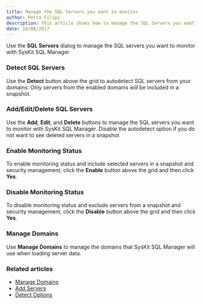 ```yaml
---
title: Manage the SQL Servers you want to monitor
author: Petra Filipi
description: This article shows how to manage the SQL Servers you want to monitor.
date: 14/06/2017
---
```

Use the __SQL Servers__ dialog to manage the SQL servers you want to monitor with SysKit SQL Manager

### Detect SQL Servers

Use the __Detect__ button above the grid to autodetect SQL servers from your domains. Only servers from the enabled domains will be included in a snapshot.

### Add/Edit/Delete SQL Servers

Use the __Add__, __Edit__, and __Delete__ buttons to manage the SQL servers you want to monitor with SysKit SQL Manager. Disable the autodetect option if you do not want to see deleted servers in a snapshot

### Enable Monitoring Status

To enable monitoring status and include selected servers in a snapshot and security management, click the __Enable__  button above the grid and then click __Yes__.

### Disable Monitoring Status

To disable monitoring status and exclude servers from a snapshot and security management, click the __Disable__ button above the grid and then click __Yes__.

### Manage Domains 

Use __Manage Domains__ to manage the domains that SysKit SQL Manager will use when loading server data.

### Related articles

* [Manage Domains](#internal/how-to/add-sql-server/autodiscover-sql-servers/)
* [Add Servers](#internal/how-to/how-to/add-sql-server/)
* [Detect Options](#internal/get-to-know-syskit-sql-manager/backstage-screen/options-wizard#snapshot-options/)

